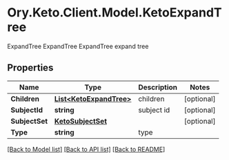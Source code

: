 # Ory.Keto.Client.Model.KetoExpandTree
ExpandTree ExpandTree ExpandTree expand tree

## Properties

Name | Type | Description | Notes
------------ | ------------- | ------------- | -------------
**Children** | [**List&lt;KetoExpandTree&gt;**](KetoExpandTree.md) | children | [optional] 
**SubjectId** | **string** | subject id | [optional] 
**SubjectSet** | [**KetoSubjectSet**](KetoSubjectSet.md) |  | [optional] 
**Type** | **string** | type | 

[[Back to Model list]](../README.md#documentation-for-models) [[Back to API list]](../README.md#documentation-for-api-endpoints) [[Back to README]](../README.md)

